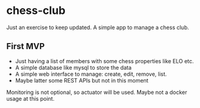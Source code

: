 # chess-club
Just an exercise to keep updated. A simple app to manage a chess club. 


## First MVP

- Just having a list of members with some chess properties like ELO etc.
- A simple database like mysql to store the data
- A simple web interface to manage: create, edit, remove, list.
- Maybe latter some REST APIs but not in this moment

Monitoring is not optional, so actuator will be used.
Maybe not a docker usage at this point.
